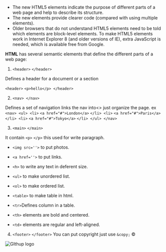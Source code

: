 - The new HTML5 elements indicate the purpose of
different parts of a web page and help to describe
its structure.
- The new elements provide clearer code (compared
with using multiple 
elements).
- Older browsers that do not understand HTML5
elements need to be told which elements are
block-level elements.
To make HTML5 elements work in Internet Explorer 8
(and older versions of IE), extra JavaScript is needed,
which is available free from Google.



**HTML** has several semantic elements that define the different parts of a web page:
1. `<header>` `</header>`

Defines a header for a document or a section

`<header>` `<p>hello</p> </header>`

2. `<nav> </nav>`

Defines a set of navigation links the nav into<> just organize the page.
ex `<nav> <ul> <li>` `<a href="#">London</a>` `</li> <li>` `<a href="#">Paris</a>` `</li> <li>` `<a href="#">Tokyo</a>` `</li> </ul> </nav>`

3. `<main>` `</main>`

It contain `<p>` `</p>` this used for write paragraph.

* `<img src=''>` to put photos.

* `<a href=''>` to put links.

* `<h>` to write any text in deferent size.

* `<ul>` to make unordered list.

* `<ol>` to make ordered list.
* `<table>` to make table in html.
* `<tr>`Defines column in a table.
* `<th>` elements are bold and centered.
* `<td>` elements are regular and left-aligned.
4. `<footer>` `</footer>`
You can put copyright just use `&copy;` &copy;



![GIthup logo](https://www.w3.org/html/logo/downloads/HTML5_Logo_512.png)
